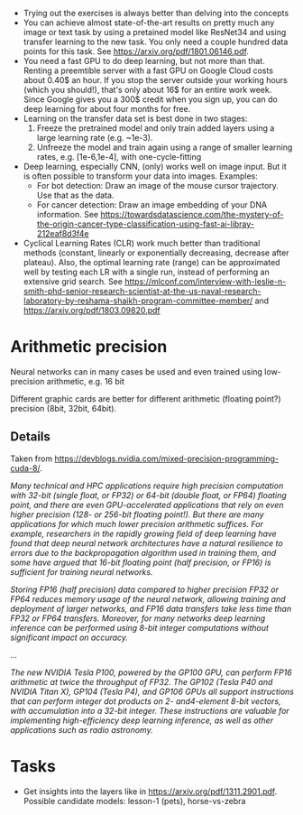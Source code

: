 - Trying out the exercises is always better than delving into the concepts
- You can achieve almost state-of-the-art results on pretty much any image or text task by using a pretained model like ResNet34 and using transfer learning to the new task. You only need a couple hundred data points for this task. See https://arxiv.org/pdf/1801.06146.pdf.
- You need a fast GPU to do deep learning, but not more than that. Renting a preemtible server with a fast GPU on Google Cloud costs about 0.40$ an hour. If you stop the server outside your working hours (which you should!), that's only about 16$ for an entire work week. Since Google gives you a 300$ credit when you sign up, you can do deep learning for about four months for free.
- Learning on the transfer data set is best done in two stages:
  1. Freeze the pretrained model and only train added layers using a large learning rate (e.g. ~1e-3).
  2. Unfreeze the model and train again using a range of smaller learning rates, e.g. \[1e-6,1e-4\], with one-cycle-fitting
- Deep learning, especially CNN, (only) works well on image input. But it is often possible to transform your data into images. Examples:
  - For bot detection: Draw an image of the mouse cursor trajectory. Use that as the data.
  - For cancer detection: Draw an image embedding of your DNA information. See https://towardsdatascience.com/the-mystery-of-the-origin-cancer-type-classification-using-fast-ai-libray-212eaf8d3f4e
- Cyclical Learning Rates (CLR) work much better than traditional methods (constant, linearly or exponentially decreasing, decrease after plateau). Also, the optimal learning rate (range) can be approximated well by testing each LR with a single run, instead of performing an extensive grid search. See https://mlconf.com/interview-with-leslie-n-smith-phd-senior-research-scientist-at-the-us-naval-research-laboratory-by-reshama-shaikh-program-committee-member/ and https://arxiv.org/pdf/1803.09820.pdf



# Arithmetic precision
Neural networks can in many cases be used and even trained using low-precision arithmetic, e.g. 16 bit

Different graphic cards are better for different arithmetic (floating point?) precision (8bit, 32bit, 64bit).

## Details
Taken from https://devblogs.nvidia.com/mixed-precision-programming-cuda-8/.

_Many technical and HPC applications require high precision computation with 32-bit (single float, or FP32) or 64-bit (double float, or FP64) floating point, and there are even GPU-accelerated applications that rely on even higher precision (128- or 256-bit floating point!). But there are many applications for which much lower precision arithmetic suffices. For example, researchers in the rapidly growing field of deep learning have found that deep neural network architectures have a natural resilience to errors due to the backpropagation algorithm used in training them, and some have argued that 16-bit floating point (half precision, or FP16) is sufficient for training neural networks._

_Storing FP16 (half precision) data compared to higher precision FP32 or FP64 reduces memory usage of the neural network, allowing training and deployment of larger networks, and FP16 data transfers take less time than FP32 or FP64 transfers. Moreover, for many networks deep learning inference can be performed using 8-bit integer computations without significant impact on accuracy._

_..._

_The new NVIDIA Tesla P100, powered by the GP100 GPU, can perform FP16 arithmetic at twice the throughput of FP32. The GP102 (Tesla P40 and NVIDIA Titan X), GP104 (Tesla P4), and GP106 GPUs all support instructions that can perform integer dot products on 2- and4-element 8-bit vectors, with accumulation into a 32-bit integer. These instructions are valuable for implementing high-efficiency deep learning inference, as well as other applications such as radio astronomy._

# Tasks

- Get insights into the layers like in https://arxiv.org/pdf/1311.2901.pdf. Possible candidate models: lesson-1 (pets), horse-vs-zebra
